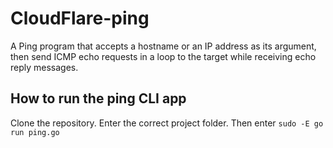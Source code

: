 # CloudFlare-ping
A Ping program that accepts a hostname or an IP address as its argument, then send ICMP echo requests in a loop to the target while receiving echo reply messages.

## How to run the ping CLI app
Clone the repository. Enter the correct project folder. Then enter `sudo -E go run ping.go`
